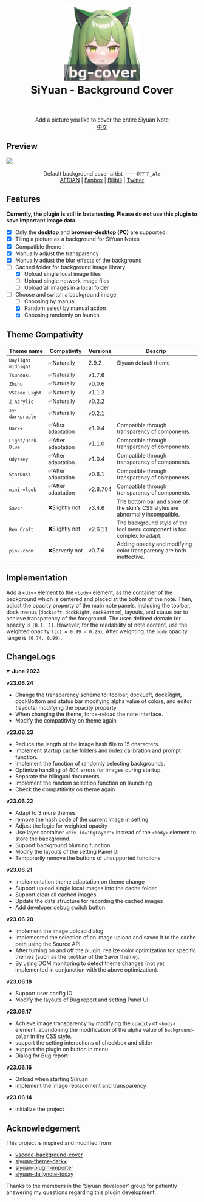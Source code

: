 <h1 align="center">
  <br>
    <img src="./icon.png" alt="logo" width="200">
  <br>
  SiYuan - Background Cover
  <br>
  <br>
</h1>

<p align="center">
Add a picture you like to cover the entire Siyuan Note
<br/>
<a href="./README.md">中文</a>
</p>

## Preview

![](https://cdn.jsdelivr.net/gh/HowcanoeWang/siyuan-plugin-background-cover/preview.png)

<div align="center">
Default background cover artist ——   
<code>劉了了_Ale</code><br>
<a href="https://afdian.net/a/_LIAO">AFDIAN</a> | 
<a href="https://www.fanbox.cc/@ale">Fanbox</a> | 
<a href="https://space.bilibili.com/3883010">Bilibili</a> | 
<a href="https://twitter.com/_LIAO">Twitter</a>
</div>

## Features

**Currently, the plugin is still in beta testing. Please do not use this plugin to save important image data.**

- [X] Only the **desktop** and **browser-desktop (PC)** are supported.
- [X] Tiling a picture as a background for SiYuan Notes
- [X] Compatible theme：
- [X] Manually adjust the transparency
- [X] Manually adjust the blur effects of the background
- [ ] Cached folder for background image library
  - [X] Upload single local image files
  - [ ] Upload single network image files
  - [ ] Upload all images in a local folder
- [ ] Choose and switch a background image
  - [ ] Choosing by manual
  - [X] Random select by manual action
  - [X] Choosing randomly on launch

## Theme Compativity

| Theme name            | Compativity        | Versions | Descrip                                                                       |
| --------------------- | ------------------ | -------- | ----------------------------------------------------------------------------- |
| `Daylight midnight` | ✅Naturally        | 2.9.2    | Siyuan default theme                                                          |
| `Tsundoku`          | ✅Naturally        | v1.7.6   |                                                                               |
| `Zhihu`             | ✅Naturally        | v0.0.6   |                                                                               |
| `VSCode Light`      | ✅Naturally        | v1.1.2   |                                                                               |
| `Z-Acrylic`         | ✅Naturally        | v0.2.2   |                                                                               |
| `sy-darkpruple`     | ✅Naturally        | v0.2.1   |                                                                               |
| `Dark+`             | ✅After adaptation | v1.9.4   | Compatible through transparency of components.                               |
| `Light/Dark-Blue`   | ✅After adaptation | v1.1.0   | Compatible through transparency of components.                               |
| `Odyssey`           | ✅After adaptation | v1.0.4   | Compatible through transparency of components.                               |
| `StarDust`          | ✅After adaptation | v0.6.1   | Compatible through transparency of components.                               |
| `mini-vlook`        | ✅After adaptation | v2.8.704 | Compatible through transparency of components.                               |
| `Savor`             | ❌Slightly not     | v3.4.6   | The bottom bar and some of the skin's CSS styles are abnormally incompatible. |
| `Rem Craft`         | ❌Slightly not     | v2.6.11  | The background style of the tool menu component is too complex to adapt.      |
| `pink-room`         | ❌Serverly not     | v0.7.6   | Adding opacity and modifying color transparency are both ineffective.         |

## Implementation

Add a `<div>` element to the `<body>` element, as the container of the background which is centered and placed at the bottom of the note. Then, adjust the opacity property of the main note panels, including the toolbar, dock menus (`dockLeft`, `dockRight`, `dockBottom`), layouts, and status bar to achieve transparency of the foreground. The user-defined domain for opacity is `[0.1, 1]`. However, for the readability of note content, use the weighted opacity `f(x) = 0.99 - 0.25x`. After weighting, the `body` opacity range is `[0.74, 0.99]`.

## ChangeLogs

<details open>
<summary><b>June 2023</b></summary>

**v23.06.24**

- Change the transparency scheme to: toolbar, dockLeft, dockRight, dockBottom and status bar modifying alpha value of colors, and editor (layouts) modifying the opacity property.
- When changing the theme, force-reload the note interface.
- Modify the compatitivity on theme again

**v23.06.23**

- Reduce the length of the image hash file to 15 characters.
- Implement startup cache folders and index calibration and prompt function.
- Implement the function of randomly selecting backgrounds.
- Optimize handling of 404 errors for images during startup.
- Separate the bilingual documents.
- Implement the random selection function on launching
- Check the compatitivity on theme again

**v23.06.22**

- Adapt to 3 more themes
- remove the hash code of the current image in setting
- Adjust the logic for weighted opacity
- Use layer container `<div id="bgLayer">` instead of the `<body>` element to store the background.
- Support background blurring function
- Modify the layouts of the setting Panel UI
- Temporarily remove the buttons of unsupported functions

**v23.06.21**

- Implementation theme adaptation on theme change
- Support upload single local images into the cache folder
- Support clear all cached images
- Update the data structure for recording the cached images
- Add developer debug switch button

**v23.06.20**

- Implement the image upload dialog
- Implemented the selection of an image upload and saved it to the cache path using the Source API.
- After turning on and off the plugin, realize color optimization for specific themes (such as the `toolbar` of the Savor theme).
- By using DOM monitoring to detect theme changes (not yet implemented in conjunction with the above optimization).

**v23.06.18**

- Support user config IO
- Modify the layouts of Bug report and setting Panel UI

**v23.06.17**

- Achieve image transparency by modifying the `opacity` of `<body>` element, abandoning the modification of the alpha value of `background-color` in the CSS style.
- support the setting interactions of checkbox and slider
- support the plugin on button in menu
- Dialog for Bug report

**v23.06.16**

- Onload when starting SiYuan
- implement the image replacement and transparency

**v23.06.14**

- initialize the project

</details>

## Acknowledgement

This project is inspired and modified from

* [vscode-background-cover](https://github.com/AShujiao/vscode-background-cover)
* [siyuan-theme-dark+](https://github.com/Zuoqiu-Yingyi/siyuan-theme-dark-plus)
* [siyuan-plugin-importer](https://github.com/terwer/siyuan-plugin-importer/tree/main)
* [siyuan-dailynote-today](https://github.com/frostime/siyuan-dailynote-today)

Thanks to the members in the 'Siyuan developer' group for patiently answering my questions regarding this plugin development.
